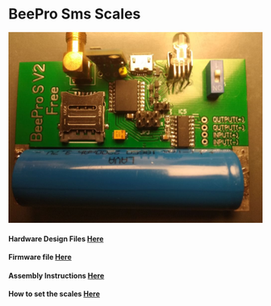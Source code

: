 # BeePro Sms Scales
![SmsScales](/images/pcb.jpg)

#### Hardware Design Files [Here](/Hardware)
#### Firmware file [Here](/firmware)
#### Assembly Instructions [Here](/AssemblyInstructions.md)
#### How to set the scales [Here](/Settings.md)
